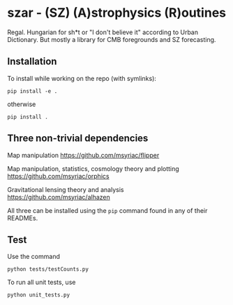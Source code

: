 # szar - (SZ) (A)strophysics (R)outines

Regal. Hungarian for sh*t or "I don't believe it" according to Urban Dictionary. But mostly a library for CMB foregrounds and SZ forecasting.


## Installation


To install while working on the repo (with symlinks):

```pip install -e .```

otherwise

```pip install .```

## Three non-trivial dependencies

Map manipulation
https://github.com/msyriac/flipper

Map manipulation, statistics, cosmology theory and plotting
https://github.com/msyriac/orphics

Gravitational lensing theory and analysis
https://github.com/msyriac/alhazen

All three can be installed using the `pip` command found in any of their READMEs.

## Test

Use the command
```
python tests/testCounts.py
```

To run all unit tests, use
```
python unit_tests.py
```
